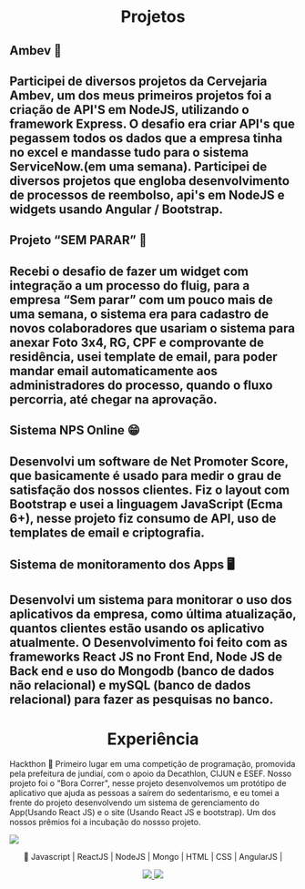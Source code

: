 
<h1 align="center">Projetos</h1>
<h2>Ambev 🍺<h2>
  <p>
Participei de diversos projetos da Cervejaria Ambev, um dos meus primeiros projetos foi a criação de API'S em NodeJS, utilizando o framework Express. O desafio era criar API's que pegassem todos os dados que a empresa tinha no excel e mandasse tudo para o sistema ServiceNow.(em uma semana). Participei de diversos projetos que engloba desenvolvimento de processos de reembolso, api's em NodeJS e widgets usando Angular / Bootstrap.<p>

<h2>Projeto “SEM PARAR” 🚗<h2>
<p>Recebi o desafio de fazer um widget com integração a um processo do fluig, para a empresa “Sem parar” com um pouco mais de uma semana, o sistema era para cadastro de novos colaboradores que usariam o sistema para anexar Foto 3x4, RG, CPF e comprovante de residência, usei template de email, para poder mandar email automaticamente aos administradores do processo, quando o fluxo percorria, até chegar na aprovação.<p>

<h2>Sistema NPS Online 😁<h2>
<p>Desenvolvi um software de Net Promoter Score, que basicamente é usado para medir o grau de satisfação dos nossos clientes. Fiz o layout com Bootstrap e usei a linguagem JavaScript (Ecma 6+), nesse projeto fiz consumo de API, uso de templates de email e criptografia.</p>

<h2>Sistema de monitoramento dos Apps 🖥️<h2>
<p>Desenvolvi um sistema para monitorar o uso dos aplicativos da empresa, como última atualização, quantos clientes estão usando os aplicativo atualmente. O Desenvolvimento foi feito com as frameworks React JS no Front End, Node JS de Back end e uso do Mongodb (banco de dados não relacional) e mySQL (banco de dados relacional) para fazer as pesquisas no banco.</p>

<h1 align="center">Experiência</h1>
<p>Hackthon 🥇
Primeiro lugar em uma competição de programação, promovida pela prefeitura de jundiaí, com o apoio da Decathlon, CIJUN e ESEF. Nosso projeto foi o "Bora Correr", nesse projeto desenvolvemos um protótipo de aplicativo que ajuda as pessoas a saírem do sedentarismo, e eu tomei a frente do projeto desenvolvendo um sistema de gerenciamento do App(Usando React JS) e o site (Usando React JS e bootstrap). Um dos nossos prêmios foi a incubação do nossso projeto.</p>
 <a href="https://cijun.sp.gov.br/2019/09/prefeitura-de-jundiai-premia-estudantes-vencedores-da-hackweekend/" alt="GitHub">
    <img src="https://cijun.sp.gov.br/wp-content/uploads/2019/09/hackweekend-1170x650.jpg" />
  </a>

<p align="center">
🚀 Javascript | ReactJS | NodeJS | Mongo | HTML | CSS | AngularJS | 
</p>
<p align="center">
  <a href="https://github.com/felipepassosdev" alt="GitHub">
    <img src="https://img.shields.io/badge/-GitHub-000?style=flat-square&logo=Github&logoColor=white" />
  </a>
  <a href="https://www.linkedin.com/in/felipe-passos-9417b0142/" alt="LinkedIn">
    <img src="https://img.shields.io/badge/-LinkedIn-blue?style=flat-square&logo=Linkedin&logoColor=white" />
  </a>
</p>
